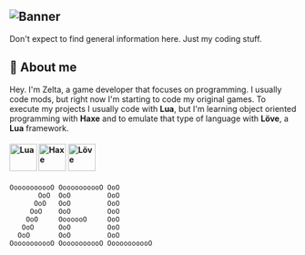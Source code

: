## ![Banner](https://i.imgur.com/9DoMUOS.png)

Don't expect to find general information here. Just my coding stuff.

## 🔷 About me
Hey. I'm Zelta, a game developer that focuses on programming.
I usually code mods, but right now I'm starting to code my original games.
To execute my projects I usually code with **Lua**, but I'm learning object oriented programming with **Haxe** and to emulate that type of language with **Löve**, a **Lua** framework.
<h4> <img title="Lua" src="https://upload.wikimedia.org/wikipedia/commons/thumb/c/cf/Lua-Logo.svg/1200px-Lua-Logo.svg.png" width="48"/> <img title="Haxe" src="https://cdn.jsdelivr.net/gh/devicons/devicon/icons/haxe/haxe-original.svg" width="48"/> <img title="Löve" src="https://i.ibb.co/ZB75fSm/descarga-1-removebg-preview-1.png" width="48"/> </h4>

```
OoooooooooO OoooooooooO OoO       
       OoO  OoO         OoO
      OoO   OoO         OoO
     OoO    OoO         OoO
    OoO     OoooooO     OoO
   OoO      OoO         OoO
  OoO       OoO         OoO
OoooooooooO OoooooooooO OoooooooooO 
```
   